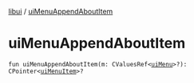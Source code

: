 [libui](README.md) / [uiMenuAppendAboutItem](ui-menu-append-about-item.md)

# uiMenuAppendAboutItem

`fun uiMenuAppendAboutItem(m: CValuesRef<`[`uiMenu`](ui-menu.md)`>?): CPointer<`[`uiMenuItem`](ui-menu-item.md)`>?`
